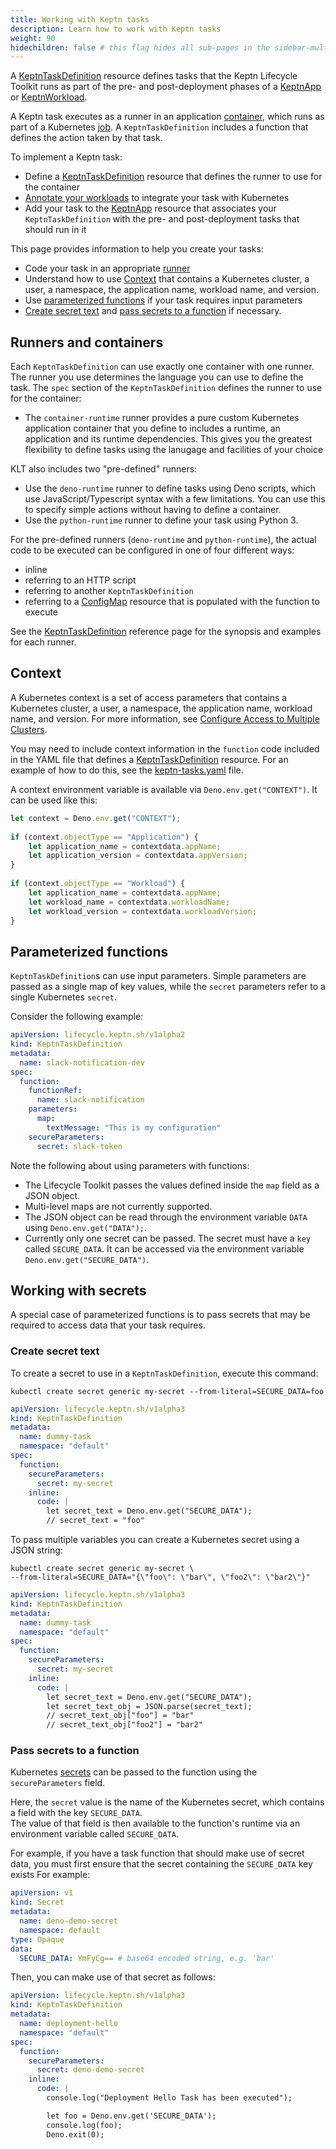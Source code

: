 ```yaml
---
title: Working with Keptn tasks
description: Learn how to work with Keptn tasks
weight: 90
hidechildren: false # this flag hides all sub-pages in the sidebar-multicard.html
---
```


A
[KeptnTaskDefinition](../../yaml-crd-ref/taskdefinition.md/)
resource defines tasks that the Keptn Lifecycle Toolkit runs
as part of the pre- and post-deployment phases of a
[KeptnApp](../../yaml-crd-ref/app.md) or
[KeptnWorkload](../../crd-ref/lifecycle/v1alpha3/#keptnworkload).

A Keptn task executes as a runner in an application
[container](https://kubernetes.io/docs/concepts/containers/),
which runs as part of a Kubernetes
[job](https://kubernetes.io/docs/concepts/workloads/controllers/job/).
A `KeptnTaskDefinition` includes a function
that defines the action taken by that task.

To implement a Keptn task:

- Define a
  [KeptnTaskDefinition](../../yaml-crd-ref/taskdefinition.md)
  resource that defines the runner to use for the container
- [Annotate your workloads](../integrate.md/#annotate-workloads)
  to integrate your task with Kubernetes
- Add your task to the [KeptnApp](../../yaml-crd-ref/app.md)
  resource that associates your `KeptnTaskDefinition`
  with the pre- and post-deployment tasks that should run in it

This page provides information to help you create your tasks:

- Code your task in an appropriate [runner](#runners-and-containers)
- Understand how to use [Context](#context)
  that contains a Kubernetes cluster, a user, a namespace,
  the application name, workload name, and version.
- Use [parameterized functions](#parameterized-functions)
  if your task requires input parameters
- [Create secret text](#create-secret-text)
  and [pass secrets to a function](#pass-secrets-to-a-function)
  if necessary.

## Runners and containers

Each `KeptnTaskDefinition` can use exactly one container with one runner.
The runner you use determines the language you can use
to define the task.
The `spec` section of the `KeptnTaskDefinition`
defines the runner to use for the container:

- The `container-runtime` runner provides
  a pure custom Kubernetes application container
  that you define to includes a runtime, an application
  and its runtime dependencies.
  This gives you the greatest flexibility
  to define tasks using the lanugage and facilities of your choice

KLT also includes two "pre-defined" runners:

- Use the `deno-runtime` runner to define tasks using Deno scripts,
  which use JavaScript/Typescript syntax with a few limitations.
  You can use this to specify simple actions
  without having to define a container.
- Use the `python-runtime` runner
  to define your task using Python 3.

For the pre-defined runners (`deno-runtime` and `python-runtime`),
the actual code to be executed
can be configured in one of four different ways:

- inline
- referring to an HTTP script
- referring to another `KeptnTaskDefinition`
- referring to a
  [ConfigMap](https://kubernetes.io/docs/concepts/configuration/configmap/)
  resource that is populated with the function to execute

See the
[KeptnTaskDefinition](../../yaml-crd-ref/taskdefinition.md)
reference page for the synopsis and examples for each runner.

## Context

A Kubernetes context is a set of access parameters
that contains a Kubernetes cluster, a user, a namespace,
the application name, workload name, and version.
For more information, see
[Configure Access to Multiple Clusters](https://kubernetes.io/docs/tasks/access-application-cluster/configure-access-multiple-clusters/).

You may need to include context information in the `function` code
included in the YAML file that defines a
[KeptnTaskDefinition](../../yaml-crd-ref/taskdefinition.md)
resource.
For an example of how to do this, see the
[keptn-tasks.yaml](https://github.com/keptn-sandbox/klt-on-k3s-with-argocd/blob/main/simplenode-dev/keptn-tasks.yaml)
file.

A context environment variable is available via `Deno.env.get("CONTEXT")`.
It can be used like this:
  
```javascript
let context = Deno.env.get("CONTEXT");
    
if (context.objectType == "Application") {
    let application_name = contextdata.appName;
    let application_version = contextdata.appVersion;
}       
        
if (context.objectType == "Workload") {
    let application_name = contextdata.appName;
    let workload_name = contextdata.workloadName;
    let workload_version = contextdata.workloadVersion;
}
```

## Parameterized functions

`KeptnTaskDefinition`s can use input parameters.
Simple parameters are passed as a single map of key values,
while the `secret` parameters refer to a single Kubernetes `secret`.

Consider the following example:

```yaml
apiVersion: lifecycle.keptn.sh/v1alpha2
kind: KeptnTaskDefinition
metadata:
  name: slack-notification-dev
spec:
  function:
    functionRef:
      name: slack-notification
    parameters:
      map:
        textMessage: "This is my configuration"
    secureParameters:
      secret: slack-token
```

Note the following about using parameters with functions:

- The Lifecycle Toolkit passes the values
  defined inside the `map` field as a JSON object.
- Multi-level maps are not currently supported.
- The JSON object can be read through the environment variable `DATA`
  using `Deno.env.get("DATA");`.
- Currently only one secret can be passed.
  The secret must have a `key` called `SECURE_DATA`.
  It can be accessed via the environment variable `Deno.env.get("SECURE_DATA")`.

## Working with secrets

A special case of parameterized functions
is to pass secrets that may be required
to access data that your task requires.

### Create secret text

To create a secret to use in a `KeptnTaskDefinition`,
execute this command:

```shell
kubectl create secret generic my-secret --from-literal=SECURE_DATA=foo
```

```yaml
apiVersion: lifecycle.keptn.sh/v1alpha3
kind: KeptnTaskDefinition
metadata:
  name: dummy-task
  namespace: "default"
spec: 
  function: 
    secureParameters:
      secret: my-secret
    inline:
      code: |
        let secret_text = Deno.env.get("SECURE_DATA");
        // secret_text = "foo"
```

To pass multiple variables
you can create a Kubernetes secret using a JSON string:

```shell
kubectl create secret generic my-secret \
--from-literal=SECURE_DATA="{\"foo\": \"bar\", \"foo2\": \"bar2\"}"
```

```yaml
apiVersion: lifecycle.keptn.sh/v1alpha3
kind: KeptnTaskDefinition
metadata:
  name: dummy-task
  namespace: "default"
spec:
  function:
    secureParameters:
      secret: my-secret
    inline:
      code: |
        let secret_text = Deno.env.get("SECURE_DATA");
        let secret_text_obj = JSON.parse(secret_text);
        // secret_text_obj["foo"] = "bar"
        // secret_text_obj["foo2"] = "bar2"
```

### Pass secrets to a function

Kubernetes
[secrets](https://kubernetes.io/docs/concepts/configuration/secret/)
can be passed to the function
using the `secureParameters` field.

Here, the `secret` value is the name of the Kubernetes secret,
which contains a field with the key `SECURE_DATA`.  
The value of that field is then available to the function's runtime
via an environment variable called `SECURE_DATA`.

For example, if you have a task function that should make use of secret data,
you must first ensure that the secret containing the `SECURE_DATA` key exists
For example:

```yaml
apiVersion: v1
kind: Secret
metadata:
  name: deno-demo-secret
  namespace: default
type: Opaque
data:
  SECURE_DATA: YmFyCg== # base64 encoded string, e.g. 'bar'
```

Then, you can make use of that secret as follows:

```yaml
apiVersion: lifecycle.keptn.sh/v1alpha3
kind: KeptnTaskDefinition
metadata:
  name: deployment-hello
  namespace: "default"
spec:
  function:
    secureParameters:
      secret: deno-demo-secret
    inline:
      code: |
        console.log("Deployment Hello Task has been executed");

        let foo = Deno.env.get('SECURE_DATA');
        console.log(foo);
        Deno.exit(0);
```
